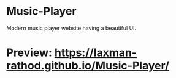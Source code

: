 # Music-Player
Modern music player website having a beautiful UI.

# Preview: https://laxman-rathod.github.io/Music-Player/
